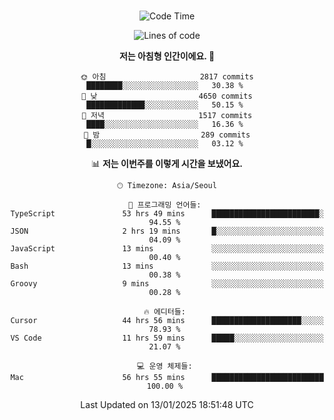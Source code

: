<div align="center">

<br />

 <!--START_SECTION:waka-->
![Code Time](http://img.shields.io/badge/Code%20Time-3%2C991%20hrs%2028%20mins-blue)

![Lines of code](https://img.shields.io/badge/%EC%A0%80%EB%8A%94%20%EC%97%AC%ED%83%9C%EA%B9%8C%EC%A7%80%20-4.9%20million%20%EC%A4%84%EC%9D%98%20%EC%BD%94%EB%93%9C%EB%A5%BC%20%EC%9E%91%EC%84%B1%ED%96%88%EC%96%B4%EC%9A%94.-blue)

**저는 아침형 인간이에요. 🐤** 

```text
🌞 아침                     2817 commits        ████████░░░░░░░░░░░░░░░░░   30.38 % 
🌆 낮　                     4650 commits        █████████████░░░░░░░░░░░░   50.15 % 
🌃 저녁                     1517 commits        ████░░░░░░░░░░░░░░░░░░░░░   16.36 % 
🌙 밤　                     289 commits         █░░░░░░░░░░░░░░░░░░░░░░░░   03.12 % 
```


📊 **저는 이번주를 이렇게 시간을 보냈어요.** 

```text
🕑︎ Timezone: Asia/Seoul

💬 프로그래밍 언어들: 
TypeScript               53 hrs 49 mins      ████████████████████████░   94.55 % 
JSON                     2 hrs 19 mins       █░░░░░░░░░░░░░░░░░░░░░░░░   04.09 % 
JavaScript               13 mins             ░░░░░░░░░░░░░░░░░░░░░░░░░   00.40 % 
Bash                     13 mins             ░░░░░░░░░░░░░░░░░░░░░░░░░   00.38 % 
Groovy                   9 mins              ░░░░░░░░░░░░░░░░░░░░░░░░░   00.28 % 

🔥 에디터들: 
Cursor                   44 hrs 56 mins      ████████████████████░░░░░   78.93 % 
VS Code                  11 hrs 59 mins      █████░░░░░░░░░░░░░░░░░░░░   21.07 % 

💻 운영 체제들: 
Mac                      56 hrs 55 mins      █████████████████████████   100.00 % 
```


 Last Updated on 13/01/2025 18:51:48 UTC
<!--END_SECTION:waka-->

</div>
